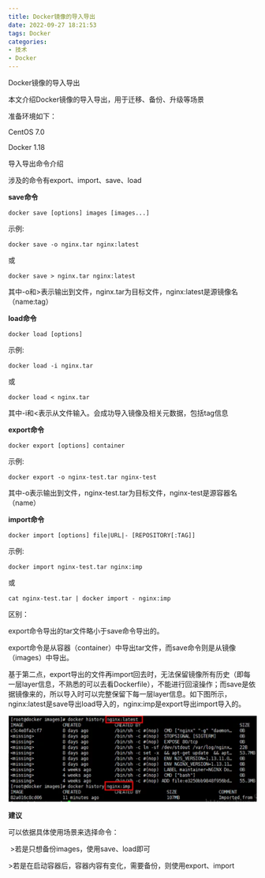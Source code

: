 ```yaml
---
title: Docker镜像的导入导出
date: 2022-09-27 18:21:53
tags: Docker
categories: 
- 技术
- Docker
---
```


Docker镜像的导入导出

本文介绍Docker镜像的导入导出，用于迁移、备份、升级等场景

<!--more-->

准备环境如下：

CentOS 7.0

Docker 1.18

导入导出命令介绍

涉及的命令有export、import、save、load

**save命令**

```
docker save [options] images [images...]
```

示例:

```
docker save -o nginx.tar nginx:latest
```

或

```
docker save > nginx.tar nginx:latest
```

其中-o和>表示输出到文件，nginx.tar为目标文件，nginx:latest是源镜像名（name:tag）



**load命令**

```
docker load [options]
```

示例:

```
docker load -i nginx.tar
```

或

```
docker load < nginx.tar
```

其中-i和<表示从文件输入。会成功导入镜像及相关元数据，包括tag信息



**export命令**

```
docker export [options] container
```

示例:

```
docker export -o nginx-test.tar nginx-test
```

其中-o表示输出到文件，nginx-test.tar为目标文件，nginx-test是源容器名（name）



**import命令**

```
docker import [options] file|URL|- [REPOSITORY[:TAG]]
```

示例:

```
docker import nginx-test.tar nginx:imp
```

或

```
cat nginx-test.tar | docker import - nginx:imp
```

区别：

export命令导出的tar文件略小于save命令导出的。

export命令是从容器（container）中导出tar文件，而save命令则是从镜像（images）中导出。

基于第二点，export导出的文件再import回去时，无法保留镜像所有历史（即每一层layer信息，不熟悉的可以去看Dockerfile），不能进行回滚操作；而save是依据镜像来的，所以导入时可以完整保留下每一层layer信息。如下图所示，nginx:latest是save导出load导入的，nginx:imp是export导出import导入的。

![image-20220927182630925](Docker镜像的导入导出/image-20220927182630925.png)

**建议**

可以依据具体使用场景来选择命令：

​	>若是只想备份images，使用save、load即可

​	>若是在启动容器后，容器内容有变化，需要备份，则使用export、import
